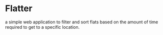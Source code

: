 # Flatter
a simple web application to  filter and sort flats based on the amount of time required to get to a specific location.
